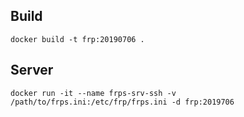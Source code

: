 ## Build
```
docker build -t frp:20190706 .
```

## Server
```
docker run -it --name frps-srv-ssh -v /path/to/frps.ini:/etc/frp/frps.ini -d frp:2019706
```
